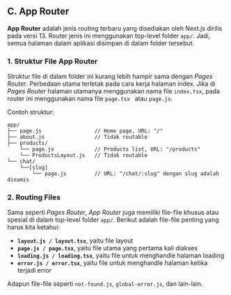 ## C. App Router

**App Router** adalah jenis routing terbaru yang disediakan oleh Next.js dirilis pada versi 13. Router jenis ini menggunakan top-level folder `app/`. Jadi, semua halaman dalam aplikasi disimpan di dalam folder tersebut.

### 1. **Struktur File App Router**
Struktur file di dalam folder ini kurang lebih hampir sama dengan _Pages Router_. Perbedaan utama terletak pada cara kerja halaman index. Jika di _Pages Router_ halaman utamanya menggunakan nama file `index.tsx`, pada router ini menggunakan nama file `page.tsx ` atau `page.js`.

Contoh struktur:

```text
app/
├── page.js                 // Home page, URL: "/"
├── about.js                // Tidak routable
├── products/
    └── page.js             // Products list, URL: "/products"
    └── ProductsLayout.js   // Tidak routable
└── chat/
    └──[slug]
        └── page.js         // URL: "/chat/:slug" dengan slug adalah dinamis
```

### 2. **Routing Files**
Sama seperti _Pages Router_, _App Router_ juga memiliki file-file khusus atau spesial di dalam top-level folder `app/`. Berikut adalah file-file penting yang harus kita ketahui:

- **`layout.js / layout.tsx`**, yaitu file layout
- **`page.js / page.tsx`**, yaitu file utama yang pertama kali diakses
- **`loading.js / loading.tsx`**, yaitu file untuk menghandle halaman loading
- **`error.js / error.tsx`**, yaitu file untuk menghandle halaman ketika terjadi error

Adapun file-file seperti `not-found.js`, `global-error.js`, dan lain-lain.